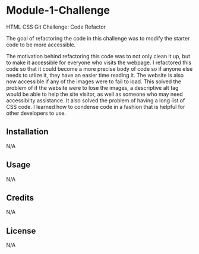 # Module-1-Challenge
HTML CSS Git Challenge: Code Refactor

The goal of refactoring the code in this challenge was to modify the starter code to be more accessible.

The motivation behind refactoring this code was to not only clean it up, but to make it accessible for everyone who visits the webpage.
I refactored this code so that it could become a more precise body of code so if anyone else needs to utlize it, they have an easier time reading it. The website is also now accessible if any of the images were to fail to load.
This solved the problem of if the website were to lose the images, a descriptive alt tag would be able to help the site visitor, as well as someone who may need accessibilty assistance. It also solved the problem of having a long list of CSS code.
I learned how to condense code in a fashion that is helpful for other developers to use.

## Installation

N/A

## Usage

N/A

## Credits

N/A

## License

N/A
